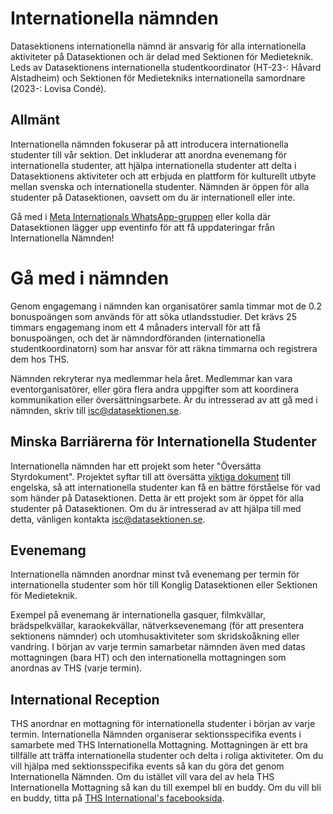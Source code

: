 # Internationella nämnden

Datasektionens internationella nämnd är ansvarig för alla internationella aktiviteter på Datasektionen och är delad med Sektionen för Medieteknik. Leds av Datasektionens internationella studentkoordinator (HT-23-: Håvard Alstadheim) och Sektionen för Medietekniks internationella samordnare (2023-: Lovisa Condé).

## Allmänt

Internationella nämnden fokuserar på att introducera internationella studenter till vår sektion. Det inkluderar att anordna evenemang för internationella studenter, att hjälpa internationella studenter att delta i Datasektionens aktiviteter och att erbjuda en plattform för kulturellt utbyte mellan svenska och internationella studenter. Nämnden är öppen för alla studenter på Datasektionen, oavsett om du är internationell eller inte.

Gå med i [Meta Internationals WhatsApp-gruppen](https://dsekt.se/whatsapp) eller kolla där Datasektionen lägger upp eventinfo för att få uppdateringar från Internationella Nämnden!

# Gå med i nämnden

Genom engagemang i nämnden kan organisatörer samla timmar mot de 0.2 bonuspoängen som används för att söka utlandsstudier. Det krävs 25 timmars engagemang inom ett 4 månaders intervall för att få bonuspoängen, och det är nämndordföranden (internationella studentkoordinatorn) som har ansvar för att räkna timmarna och registrera dem hos THS.

Nämnden rekryterar nya medlemmar hela året. Medlemmar kan vara eventorganisatörer, eller göra flera andra uppgifter som att koordinera kommunikation eller översättningsarbete. Är du intresserad av att gå med i nämnden, skriv till [isc@datasektionen.se](mailto:isc@datasektionen.se).

## Minska Barriärerna för Internationella Studenter

Internationella nämnden har ett projekt som heter "Översätta Styrdokument". Projektet syftar till att översätta [viktiga dokument](https://styrdokument.datasektionen.se/) till engelska, så att internationella studenter kan få en bättre förståelse för vad som händer på Datasektionen. Detta är ett projekt som är öppet för alla studenter på Datasektionen. Om du är intresserad av att hjälpa till med detta, vänligen kontakta [isc@datasektionen.se](mailto:isc@datasektionen.se).

## Evenemang

Internationella nämnden anordnar minst två evenemang per termin för internationella studenter som hör till Konglig Datasektionen eller Sektionen för Medieteknik.

Exempel på evenemang är internationella gasquer, filmkvällar, brädspelkvällar, karaokekvällar, nätverksevenemang (för att presentera sektionens nämnder) och utomhusaktiviteter som skridskoåkning eller vandring. I början av varje termin samarbetar nämnden även med datas mottagningen (bara HT) och den internationella mottagningen som anordnas av THS (varje termin).

## International Reception

THS anordnar en mottagning för internationella studenter i början av varje termin. Internationella Nämnden organiserar sektionsspecifika events i samarbete med THS Internationella Mottagning. Mottagningen är ett bra tillfälle att träffa internationella studenter och delta i roliga aktiviteter. Om du vill hjälpa med sektionsspecifika events så kan du göra det genom Internationella Nämnden. Om du istället vill vara del av hela THS Internationella Mottagning så kan du till exempel bli en buddy. Om du vill bli en buddy, titta på [THS International's facebooksida](https://www.facebook.com/thsint).
